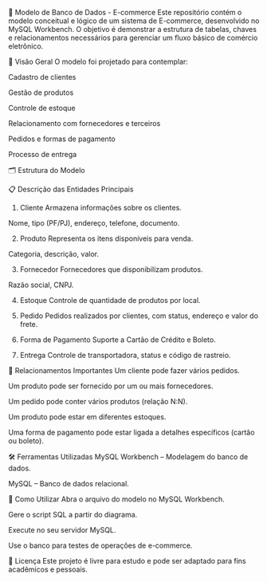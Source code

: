 🛒 Modelo de Banco de Dados - E-commerce
Este repositório contém o modelo conceitual e lógico de um sistema de E-commerce, desenvolvido no MySQL Workbench.
O objetivo é demonstrar a estrutura de tabelas, chaves e relacionamentos necessários para gerenciar um fluxo básico de comércio eletrônico.

📌 Visão Geral
O modelo foi projetado para contemplar:

Cadastro de clientes

Gestão de produtos

Controle de estoque

Relacionamento com fornecedores e terceiros

Pedidos e formas de pagamento

Processo de entrega

🗂 Estrutura do Modelo

📋 Descrição das Entidades Principais
1. Cliente
Armazena informações sobre os clientes.

Nome, tipo (PF/PJ), endereço, telefone, documento.

2. Produto
Representa os itens disponíveis para venda.

Categoria, descrição, valor.

3. Fornecedor
Fornecedores que disponibilizam produtos.

Razão social, CNPJ.

4. Estoque
Controle de quantidade de produtos por local.

5. Pedido
Pedidos realizados por clientes, com status, endereço e valor do frete.

6. Forma de Pagamento
Suporte a Cartão de Crédito e Boleto.

7. Entrega
Controle de transportadora, status e código de rastreio.

🔗 Relacionamentos Importantes
Um cliente pode fazer vários pedidos.

Um produto pode ser fornecido por um ou mais fornecedores.

Um pedido pode conter vários produtos (relação N:N).

Um produto pode estar em diferentes estoques.

Uma forma de pagamento pode estar ligada a detalhes específicos (cartão ou boleto).

🛠 Ferramentas Utilizadas
MySQL Workbench – Modelagem do banco de dados.

MySQL – Banco de dados relacional.

🚀 Como Utilizar
Abra o arquivo do modelo no MySQL Workbench.

Gere o script SQL a partir do diagrama.

Execute no seu servidor MySQL.

Use o banco para testes de operações de e-commerce.

📄 Licença
Este projeto é livre para estudo e pode ser adaptado para fins acadêmicos e pessoais.
